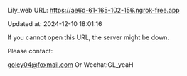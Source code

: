 Lily_web URL: https://ae6d-61-165-102-156.ngrok-free.app

Updated at: 2024-12-10 18:01:16

If you cannot open this URL, the server might be down.

Please contact: 

goley04@foxmail.com Or Wechat:GL_yeaH